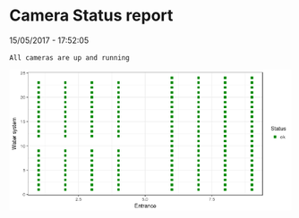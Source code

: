 Camera Status report
================
15/05/2017 - 17:52:05

    All cameras are up and running

![](camreport_files/figure-markdown_github/unnamed-chunk-2-1.png)
